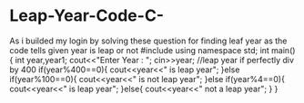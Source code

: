 # Leap-Year-Code-C-
As i builded my login by solving these question for finding leaf year as the code tells given year is leap or not
#include<iostream>
using namespace std; 
int main(){
    int year,year1;
    cout<<"Enter Year : ";
    cin>>year;
    //leap year if perfectly div by 400
    if(year%400==0){
        cout<<year<<" is leap year";
    }else if(year%100==0){
        cout<<year<<" is not leap year";
    }else if(year%4==0){
        cout<<year<<" is leap year";
    }else{
        cout<<year<<" not a leap year";
    }
}
